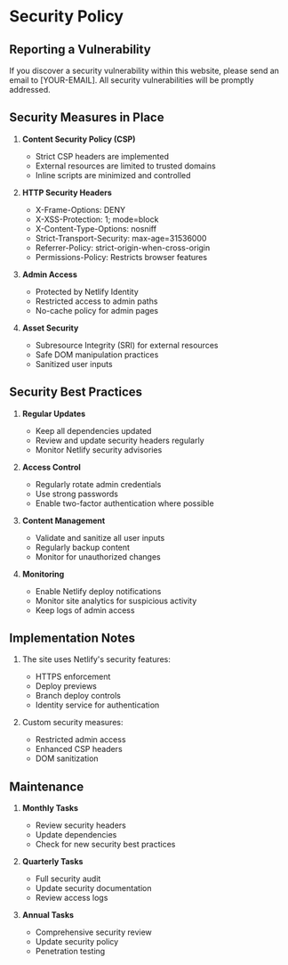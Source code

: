 # Security Policy

## Reporting a Vulnerability

If you discover a security vulnerability within this website, please send an email to [YOUR-EMAIL]. All security vulnerabilities will be promptly addressed.

## Security Measures in Place

1. **Content Security Policy (CSP)**
   - Strict CSP headers are implemented
   - External resources are limited to trusted domains
   - Inline scripts are minimized and controlled

2. **HTTP Security Headers**
   - X-Frame-Options: DENY
   - X-XSS-Protection: 1; mode=block
   - X-Content-Type-Options: nosniff
   - Strict-Transport-Security: max-age=31536000
   - Referrer-Policy: strict-origin-when-cross-origin
   - Permissions-Policy: Restricts browser features

3. **Admin Access**
   - Protected by Netlify Identity
   - Restricted access to admin paths
   - No-cache policy for admin pages

4. **Asset Security**
   - Subresource Integrity (SRI) for external resources
   - Safe DOM manipulation practices
   - Sanitized user inputs

## Security Best Practices

1. **Regular Updates**
   - Keep all dependencies updated
   - Review and update security headers regularly
   - Monitor Netlify security advisories

2. **Access Control**
   - Regularly rotate admin credentials
   - Use strong passwords
   - Enable two-factor authentication where possible

3. **Content Management**
   - Validate and sanitize all user inputs
   - Regularly backup content
   - Monitor for unauthorized changes

4. **Monitoring**
   - Enable Netlify deploy notifications
   - Monitor site analytics for suspicious activity
   - Keep logs of admin access

## Implementation Notes

1. The site uses Netlify's security features:
   - HTTPS enforcement
   - Deploy previews
   - Branch deploy controls
   - Identity service for authentication

2. Custom security measures:
   - Restricted admin access
   - Enhanced CSP headers
   - DOM sanitization

## Maintenance

1. **Monthly Tasks**
   - Review security headers
   - Update dependencies
   - Check for new security best practices

2. **Quarterly Tasks**
   - Full security audit
   - Update security documentation
   - Review access logs

3. **Annual Tasks**
   - Comprehensive security review
   - Update security policy
   - Penetration testing 